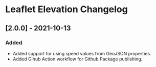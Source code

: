 # Leaflet Elevation Changelog

## [2.0.0] - 2021-10-13

### Added

- Added support for using speed values from GeoJSON properties.
- Added Gihub Action workflow for Github Package publishing.